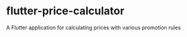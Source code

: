 # flutter-price-calculator
A Flutter application for calculating prices with various promotion rules
